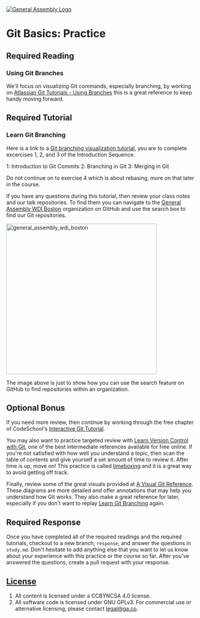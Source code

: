 [![General Assembly Logo](https://camo.githubusercontent.com/1a91b05b8f4d44b5bbfb83abac2b0996d8e26c92/687474703a2f2f692e696d6775722e636f6d2f6b6538555354712e706e67)](https://generalassemb.ly/education/web-development-immersive)

# Git Basics: Practice

## Required Reading

### Using Git Branches

We'll focus on visualizing Git commands, especially branching, by working on [Atlassian Git Tutorials - Using Branches](https://www.atlassian.com/git/tutorials/using-branches)
this is a great reference to keep handy moving forward.

## Required Tutorial

### Learn Git Branching

Here is a link to a [Git branching visualization tutorial](https://learngitbranching.js.org/), you are to complete
excercises 1, 2, and 3 of the Introduction Sequence.

1: Introduction to Git Commits
2: Branching in Git
3: Merging in Git

Do not continue on to exercise 4 which is about rebasing, more on that later in
the course.

If you have any questions during this tutorial, then review your class notes
and our talk repositories. To find them you can navigate to the [General Assembly WDI Boston](https://git.generalassemb.ly/ga-wdi-boston)
organization on GitHub and use the search box to find our Git repositories.

<img width="400"
     alt="general_assembly_wdi_boston"
     src="https://cloud.githubusercontent.com/assets/388761/10182069/3932739e-66ee-11e5-8763-aa99f76510bf.png">

The image above is just to show how you can use the search feature on GitHub to
find repositories within an organization.

## Optional Bonus

If you need more review, then continue by working through the free chapter of
CodeSchool's [Interactive Git Tutorial](https://www.codeschool.com/courses/git-real).

You may also want to practice targeted review with [Learn Version Control with Git](http://www.git-tower.com/learn/git/ebook/),
one of the best intermediate references available for free online. If you're
not satisfied with how well you understand a topic, then scan the table of
contents and give yourself a set amount of time to review it. After time is up,
move on! This practice is called [timeboxing](https://en.wikipedia.org/wiki/Timeboxing)
and it is a great way to avoid getting off track.

Finally, review some of the great visuals provided at [A Visual Git Reference](http://marklodato.github.io/visual-git-guide/index-en.html).
These diagrams are more detailed and offer annotations that may help you
understand how Git works. They also make a great reference for later,
especially if you don't want to replay [Learn Git Branching](http://pcottle.github.io/learnGitBranching/)
again.

## Required Response

Once you have completed all of the required readings and the required tutorials,
checkout to a new branch, `response`, and answer the questions in `study.md`.
Don't hesitate to add anything else that you want to let us know about your
experience with this practice or the course so far. After you've answered the
questions, create a pull request with your response.

## [License](LICENSE)

1.  All content is licensed under a CC­BY­NC­SA 4.0 license.
1.  All software code is licensed under GNU GPLv3. For commercial use or
    alternative licensing, please contact legal@ga.co.
